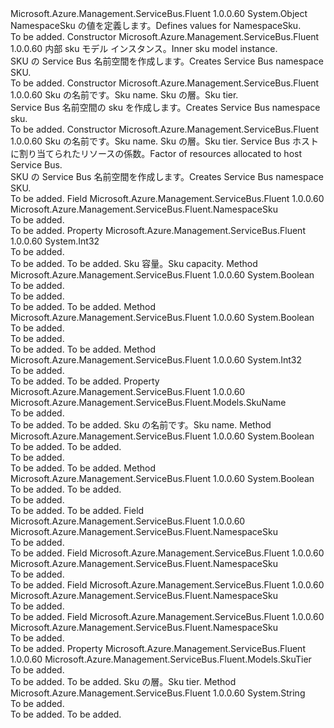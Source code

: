 <Type Name="NamespaceSku" FullName="Microsoft.Azure.Management.ServiceBus.Fluent.NamespaceSku">
  <TypeSignature Language="C#" Value="public class NamespaceSku" />
  <TypeSignature Language="ILAsm" Value=".class public auto ansi beforefieldinit NamespaceSku extends System.Object" />
  <TypeSignature Language="DocId" Value="T:Microsoft.Azure.Management.ServiceBus.Fluent.NamespaceSku" />
  <TypeSignature Language="VB.NET" Value="Public Class NamespaceSku" />
  <TypeSignature Language="F#" Value="type NamespaceSku = class" />
  <AssemblyInfo>
    <AssemblyName>Microsoft.Azure.Management.ServiceBus.Fluent</AssemblyName>
    <AssemblyVersion>1.0.0.60</AssemblyVersion>
  </AssemblyInfo>
  <Base>
    <BaseTypeName>System.Object</BaseTypeName>
  </Base>
  <Interfaces />
  <Docs>
    <summary>
             <span data-ttu-id="d865f-101">NamespaceSku の値を定義します。</span><span class="sxs-lookup"><span data-stu-id="d865f-101">Defines values for NamespaceSku.</span></span>
             </summary>
    <remarks>To be added.</remarks>
  </Docs>
  <Members>
    <Member MemberName=".ctor">
      <MemberSignature Language="C#" Value="public NamespaceSku (Microsoft.Azure.Management.ServiceBus.Fluent.Models.Sku sku);" />
      <MemberSignature Language="ILAsm" Value=".method public hidebysig specialname rtspecialname instance void .ctor(class Microsoft.Azure.Management.ServiceBus.Fluent.Models.Sku sku) cil managed" />
      <MemberSignature Language="DocId" Value="M:Microsoft.Azure.Management.ServiceBus.Fluent.NamespaceSku.#ctor(Microsoft.Azure.Management.ServiceBus.Fluent.Models.Sku)" />
      <MemberSignature Language="F#" Value="new Microsoft.Azure.Management.ServiceBus.Fluent.NamespaceSku : Microsoft.Azure.Management.ServiceBus.Fluent.Models.Sku -&gt; Microsoft.Azure.Management.ServiceBus.Fluent.NamespaceSku" Usage="new Microsoft.Azure.Management.ServiceBus.Fluent.NamespaceSku sku" />
      <MemberType>Constructor</MemberType>
      <AssemblyInfo>
        <AssemblyName>Microsoft.Azure.Management.ServiceBus.Fluent</AssemblyName>
        <AssemblyVersion>1.0.0.60</AssemblyVersion>
      </AssemblyInfo>
      <Parameters>
        <Parameter Name="sku" Type="Microsoft.Azure.Management.ServiceBus.Fluent.Models.Sku" />
      </Parameters>
      <Docs>
        <param name="sku"><span data-ttu-id="d865f-102">内部 sku モデル インスタンス。</span><span class="sxs-lookup"><span data-stu-id="d865f-102">Inner sku model instance.</span></span></param>
        <summary>
             <span data-ttu-id="d865f-103">SKU の Service Bus 名前空間を作成します。</span><span class="sxs-lookup"><span data-stu-id="d865f-103">Creates Service Bus namespace SKU.</span></span>
             </summary>
        <remarks>To be added.</remarks>
      </Docs>
    </Member>
    <Member MemberName=".ctor">
      <MemberSignature Language="C#" Value="public NamespaceSku (string name, string tier);" />
      <MemberSignature Language="ILAsm" Value=".method public hidebysig specialname rtspecialname instance void .ctor(string name, string tier) cil managed" />
      <MemberSignature Language="DocId" Value="M:Microsoft.Azure.Management.ServiceBus.Fluent.NamespaceSku.#ctor(System.String,System.String)" />
      <MemberSignature Language="VB.NET" Value="Public Sub New (name As String, tier As String)" />
      <MemberSignature Language="F#" Value="new Microsoft.Azure.Management.ServiceBus.Fluent.NamespaceSku : string * string -&gt; Microsoft.Azure.Management.ServiceBus.Fluent.NamespaceSku" Usage="new Microsoft.Azure.Management.ServiceBus.Fluent.NamespaceSku (name, tier)" />
      <MemberType>Constructor</MemberType>
      <AssemblyInfo>
        <AssemblyName>Microsoft.Azure.Management.ServiceBus.Fluent</AssemblyName>
        <AssemblyVersion>1.0.0.60</AssemblyVersion>
      </AssemblyInfo>
      <Parameters>
        <Parameter Name="name" Type="System.String" />
        <Parameter Name="tier" Type="System.String" />
      </Parameters>
      <Docs>
        <param name="name"><span data-ttu-id="d865f-104">Sku の名前です。</span><span class="sxs-lookup"><span data-stu-id="d865f-104">Sku name.</span></span></param>
        <param name="tier"><span data-ttu-id="d865f-105">Sku の層。</span><span class="sxs-lookup"><span data-stu-id="d865f-105">Sku tier.</span></span></param>
        <summary>
             <span data-ttu-id="d865f-106">Service Bus 名前空間の sku を作成します。</span><span class="sxs-lookup"><span data-stu-id="d865f-106">Creates Service Bus namespace sku.</span></span>
             </summary>
        <remarks>To be added.</remarks>
      </Docs>
    </Member>
    <Member MemberName=".ctor">
      <MemberSignature Language="C#" Value="public NamespaceSku (string name, string tier, int capacity);" />
      <MemberSignature Language="ILAsm" Value=".method public hidebysig specialname rtspecialname instance void .ctor(string name, string tier, int32 capacity) cil managed" />
      <MemberSignature Language="DocId" Value="M:Microsoft.Azure.Management.ServiceBus.Fluent.NamespaceSku.#ctor(System.String,System.String,System.Int32)" />
      <MemberSignature Language="VB.NET" Value="Public Sub New (name As String, tier As String, capacity As Integer)" />
      <MemberSignature Language="F#" Value="new Microsoft.Azure.Management.ServiceBus.Fluent.NamespaceSku : string * string * int -&gt; Microsoft.Azure.Management.ServiceBus.Fluent.NamespaceSku" Usage="new Microsoft.Azure.Management.ServiceBus.Fluent.NamespaceSku (name, tier, capacity)" />
      <MemberType>Constructor</MemberType>
      <AssemblyInfo>
        <AssemblyName>Microsoft.Azure.Management.ServiceBus.Fluent</AssemblyName>
        <AssemblyVersion>1.0.0.60</AssemblyVersion>
      </AssemblyInfo>
      <Parameters>
        <Parameter Name="name" Type="System.String" />
        <Parameter Name="tier" Type="System.String" />
        <Parameter Name="capacity" Type="System.Int32" />
      </Parameters>
      <Docs>
        <param name="name"><span data-ttu-id="d865f-107">Sku の名前です。</span><span class="sxs-lookup"><span data-stu-id="d865f-107">Sku name.</span></span></param>
        <param name="tier"><span data-ttu-id="d865f-108">Sku の層。</span><span class="sxs-lookup"><span data-stu-id="d865f-108">Sku tier.</span></span></param>
        <param name="capacity"><span data-ttu-id="d865f-109">Service Bus ホストに割り当てられたリソースの係数。</span><span class="sxs-lookup"><span data-stu-id="d865f-109">Factor of resources allocated to host Service Bus.</span></span></param>
        <summary>
             <span data-ttu-id="d865f-110">SKU の Service Bus 名前空間を作成します。</span><span class="sxs-lookup"><span data-stu-id="d865f-110">Creates Service Bus namespace SKU.</span></span>
             </summary>
        <remarks>To be added.</remarks>
      </Docs>
    </Member>
    <Member MemberName="Basic">
      <MemberSignature Language="C#" Value="public static readonly Microsoft.Azure.Management.ServiceBus.Fluent.NamespaceSku Basic;" />
      <MemberSignature Language="ILAsm" Value=".field public static initonly class Microsoft.Azure.Management.ServiceBus.Fluent.NamespaceSku Basic" />
      <MemberSignature Language="DocId" Value="F:Microsoft.Azure.Management.ServiceBus.Fluent.NamespaceSku.Basic" />
      <MemberSignature Language="VB.NET" Value="Public Shared ReadOnly Basic As NamespaceSku " />
      <MemberSignature Language="F#" Value=" staticval mutable Basic : Microsoft.Azure.Management.ServiceBus.Fluent.NamespaceSku" Usage="Microsoft.Azure.Management.ServiceBus.Fluent.NamespaceSku.Basic" />
      <MemberType>Field</MemberType>
      <AssemblyInfo>
        <AssemblyName>Microsoft.Azure.Management.ServiceBus.Fluent</AssemblyName>
        <AssemblyVersion>1.0.0.60</AssemblyVersion>
      </AssemblyInfo>
      <ReturnValue>
        <ReturnType>Microsoft.Azure.Management.ServiceBus.Fluent.NamespaceSku</ReturnType>
      </ReturnValue>
      <Docs>
        <summary>To be added.</summary>
        <remarks>To be added.</remarks>
      </Docs>
    </Member>
    <Member MemberName="Capacity">
      <MemberSignature Language="C#" Value="public int Capacity { get; }" />
      <MemberSignature Language="ILAsm" Value=".property instance int32 Capacity" />
      <MemberSignature Language="DocId" Value="P:Microsoft.Azure.Management.ServiceBus.Fluent.NamespaceSku.Capacity" />
      <MemberSignature Language="VB.NET" Value="Public ReadOnly Property Capacity As Integer" />
      <MemberSignature Language="F#" Value="member this.Capacity : int" Usage="Microsoft.Azure.Management.ServiceBus.Fluent.NamespaceSku.Capacity" />
      <MemberType>Property</MemberType>
      <AssemblyInfo>
        <AssemblyName>Microsoft.Azure.Management.ServiceBus.Fluent</AssemblyName>
        <AssemblyVersion>1.0.0.60</AssemblyVersion>
      </AssemblyInfo>
      <ReturnValue>
        <ReturnType>System.Int32</ReturnType>
      </ReturnValue>
      <Docs>
        <summary>To be added.</summary>
        <value>To be added.</value>
        <remarks>To be added.</remarks>
        <return><span data-ttu-id="d865f-111">Sku 容量。</span><span class="sxs-lookup"><span data-stu-id="d865f-111">Sku capacity.</span></span></return>
      </Docs>
    </Member>
    <Member MemberName="Equals">
      <MemberSignature Language="C#" Value="public bool Equals (Microsoft.Azure.Management.ServiceBus.Fluent.NamespaceSku value);" />
      <MemberSignature Language="ILAsm" Value=".method public hidebysig instance bool Equals(class Microsoft.Azure.Management.ServiceBus.Fluent.NamespaceSku value) cil managed" />
      <MemberSignature Language="DocId" Value="M:Microsoft.Azure.Management.ServiceBus.Fluent.NamespaceSku.Equals(Microsoft.Azure.Management.ServiceBus.Fluent.NamespaceSku)" />
      <MemberSignature Language="VB.NET" Value="Public Function Equals (value As NamespaceSku) As Boolean" />
      <MemberSignature Language="F#" Value="override this.Equals : Microsoft.Azure.Management.ServiceBus.Fluent.NamespaceSku -&gt; bool" Usage="namespaceSku.Equals value" />
      <MemberType>Method</MemberType>
      <AssemblyInfo>
        <AssemblyName>Microsoft.Azure.Management.ServiceBus.Fluent</AssemblyName>
        <AssemblyVersion>1.0.0.60</AssemblyVersion>
      </AssemblyInfo>
      <ReturnValue>
        <ReturnType>System.Boolean</ReturnType>
      </ReturnValue>
      <Parameters>
        <Parameter Name="value" Type="Microsoft.Azure.Management.ServiceBus.Fluent.NamespaceSku" />
      </Parameters>
      <Docs>
        <param name="value">To be added.</param>
        <summary>To be added.</summary>
        <returns>To be added.</returns>
        <remarks>To be added.</remarks>
      </Docs>
    </Member>
    <Member MemberName="Equals">
      <MemberSignature Language="C#" Value="public override bool Equals (object obj);" />
      <MemberSignature Language="ILAsm" Value=".method public hidebysig virtual instance bool Equals(object obj) cil managed" />
      <MemberSignature Language="DocId" Value="M:Microsoft.Azure.Management.ServiceBus.Fluent.NamespaceSku.Equals(System.Object)" />
      <MemberSignature Language="VB.NET" Value="Public Overrides Function Equals (obj As Object) As Boolean" />
      <MemberSignature Language="F#" Value="override this.Equals : obj -&gt; bool" Usage="namespaceSku.Equals obj" />
      <MemberType>Method</MemberType>
      <AssemblyInfo>
        <AssemblyName>Microsoft.Azure.Management.ServiceBus.Fluent</AssemblyName>
        <AssemblyVersion>1.0.0.60</AssemblyVersion>
      </AssemblyInfo>
      <ReturnValue>
        <ReturnType>System.Boolean</ReturnType>
      </ReturnValue>
      <Parameters>
        <Parameter Name="obj" Type="System.Object" />
      </Parameters>
      <Docs>
        <param name="obj">To be added.</param>
        <summary>To be added.</summary>
        <returns>To be added.</returns>
        <remarks>To be added.</remarks>
      </Docs>
    </Member>
    <Member MemberName="GetHashCode">
      <MemberSignature Language="C#" Value="public override int GetHashCode ();" />
      <MemberSignature Language="ILAsm" Value=".method public hidebysig virtual instance int32 GetHashCode() cil managed" />
      <MemberSignature Language="DocId" Value="M:Microsoft.Azure.Management.ServiceBus.Fluent.NamespaceSku.GetHashCode" />
      <MemberSignature Language="VB.NET" Value="Public Overrides Function GetHashCode () As Integer" />
      <MemberSignature Language="F#" Value="override this.GetHashCode : unit -&gt; int" Usage="namespaceSku.GetHashCode " />
      <MemberType>Method</MemberType>
      <AssemblyInfo>
        <AssemblyName>Microsoft.Azure.Management.ServiceBus.Fluent</AssemblyName>
        <AssemblyVersion>1.0.0.60</AssemblyVersion>
      </AssemblyInfo>
      <ReturnValue>
        <ReturnType>System.Int32</ReturnType>
      </ReturnValue>
      <Parameters />
      <Docs>
        <summary>To be added.</summary>
        <returns>To be added.</returns>
        <remarks>To be added.</remarks>
      </Docs>
    </Member>
    <Member MemberName="Name">
      <MemberSignature Language="C#" Value="public Microsoft.Azure.Management.ServiceBus.Fluent.Models.SkuName Name { get; }" />
      <MemberSignature Language="ILAsm" Value=".property instance class Microsoft.Azure.Management.ServiceBus.Fluent.Models.SkuName Name" />
      <MemberSignature Language="DocId" Value="P:Microsoft.Azure.Management.ServiceBus.Fluent.NamespaceSku.Name" />
      <MemberSignature Language="VB.NET" Value="Public ReadOnly Property Name As SkuName" />
      <MemberSignature Language="F#" Value="member this.Name : Microsoft.Azure.Management.ServiceBus.Fluent.Models.SkuName" Usage="Microsoft.Azure.Management.ServiceBus.Fluent.NamespaceSku.Name" />
      <MemberType>Property</MemberType>
      <AssemblyInfo>
        <AssemblyName>Microsoft.Azure.Management.ServiceBus.Fluent</AssemblyName>
        <AssemblyVersion>1.0.0.60</AssemblyVersion>
      </AssemblyInfo>
      <ReturnValue>
        <ReturnType>Microsoft.Azure.Management.ServiceBus.Fluent.Models.SkuName</ReturnType>
      </ReturnValue>
      <Docs>
        <summary>To be added.</summary>
        <value>To be added.</value>
        <remarks>To be added.</remarks>
        <return><span data-ttu-id="d865f-112">Sku の名前です。</span><span class="sxs-lookup"><span data-stu-id="d865f-112">Sku name.</span></span></return>
      </Docs>
    </Member>
    <Member MemberName="op_Equality">
      <MemberSignature Language="C#" Value="public static bool operator == (Microsoft.Azure.Management.ServiceBus.Fluent.NamespaceSku lhs, Microsoft.Azure.Management.ServiceBus.Fluent.NamespaceSku rhs);" />
      <MemberSignature Language="ILAsm" Value=".method public static hidebysig specialname bool op_Equality(class Microsoft.Azure.Management.ServiceBus.Fluent.NamespaceSku lhs, class Microsoft.Azure.Management.ServiceBus.Fluent.NamespaceSku rhs) cil managed" />
      <MemberSignature Language="DocId" Value="M:Microsoft.Azure.Management.ServiceBus.Fluent.NamespaceSku.op_Equality(Microsoft.Azure.Management.ServiceBus.Fluent.NamespaceSku,Microsoft.Azure.Management.ServiceBus.Fluent.NamespaceSku)" />
      <MemberSignature Language="VB.NET" Value="Public Shared Operator == (lhs As NamespaceSku, rhs As NamespaceSku) As Boolean" />
      <MemberSignature Language="F#" Value="static member ( = ) : Microsoft.Azure.Management.ServiceBus.Fluent.NamespaceSku * Microsoft.Azure.Management.ServiceBus.Fluent.NamespaceSku -&gt; bool" Usage="lhs = rhs" />
      <MemberType>Method</MemberType>
      <AssemblyInfo>
        <AssemblyName>Microsoft.Azure.Management.ServiceBus.Fluent</AssemblyName>
        <AssemblyVersion>1.0.0.60</AssemblyVersion>
      </AssemblyInfo>
      <ReturnValue>
        <ReturnType>System.Boolean</ReturnType>
      </ReturnValue>
      <Parameters>
        <Parameter Name="lhs" Type="Microsoft.Azure.Management.ServiceBus.Fluent.NamespaceSku" />
        <Parameter Name="rhs" Type="Microsoft.Azure.Management.ServiceBus.Fluent.NamespaceSku" />
      </Parameters>
      <Docs>
        <param name="lhs">To be added.</param>
        <param name="rhs">To be added.</param>
        <summary>To be added.</summary>
        <returns>To be added.</returns>
        <remarks>To be added.</remarks>
      </Docs>
    </Member>
    <Member MemberName="op_Inequality">
      <MemberSignature Language="C#" Value="public static bool operator != (Microsoft.Azure.Management.ServiceBus.Fluent.NamespaceSku lhs, Microsoft.Azure.Management.ServiceBus.Fluent.NamespaceSku rhs);" />
      <MemberSignature Language="ILAsm" Value=".method public static hidebysig specialname bool op_Inequality(class Microsoft.Azure.Management.ServiceBus.Fluent.NamespaceSku lhs, class Microsoft.Azure.Management.ServiceBus.Fluent.NamespaceSku rhs) cil managed" />
      <MemberSignature Language="DocId" Value="M:Microsoft.Azure.Management.ServiceBus.Fluent.NamespaceSku.op_Inequality(Microsoft.Azure.Management.ServiceBus.Fluent.NamespaceSku,Microsoft.Azure.Management.ServiceBus.Fluent.NamespaceSku)" />
      <MemberSignature Language="VB.NET" Value="Public Shared Operator != (lhs As NamespaceSku, rhs As NamespaceSku) As Boolean" />
      <MemberSignature Language="F#" Value="static member op_Inequality : Microsoft.Azure.Management.ServiceBus.Fluent.NamespaceSku * Microsoft.Azure.Management.ServiceBus.Fluent.NamespaceSku -&gt; bool" Usage="Microsoft.Azure.Management.ServiceBus.Fluent.NamespaceSku.op_Inequality (lhs, rhs)" />
      <MemberType>Method</MemberType>
      <AssemblyInfo>
        <AssemblyName>Microsoft.Azure.Management.ServiceBus.Fluent</AssemblyName>
        <AssemblyVersion>1.0.0.60</AssemblyVersion>
      </AssemblyInfo>
      <ReturnValue>
        <ReturnType>System.Boolean</ReturnType>
      </ReturnValue>
      <Parameters>
        <Parameter Name="lhs" Type="Microsoft.Azure.Management.ServiceBus.Fluent.NamespaceSku" />
        <Parameter Name="rhs" Type="Microsoft.Azure.Management.ServiceBus.Fluent.NamespaceSku" />
      </Parameters>
      <Docs>
        <param name="lhs">To be added.</param>
        <param name="rhs">To be added.</param>
        <summary>To be added.</summary>
        <returns>To be added.</returns>
        <remarks>To be added.</remarks>
      </Docs>
    </Member>
    <Member MemberName="PremiumCapacity1">
      <MemberSignature Language="C#" Value="public static readonly Microsoft.Azure.Management.ServiceBus.Fluent.NamespaceSku PremiumCapacity1;" />
      <MemberSignature Language="ILAsm" Value=".field public static initonly class Microsoft.Azure.Management.ServiceBus.Fluent.NamespaceSku PremiumCapacity1" />
      <MemberSignature Language="DocId" Value="F:Microsoft.Azure.Management.ServiceBus.Fluent.NamespaceSku.PremiumCapacity1" />
      <MemberSignature Language="VB.NET" Value="Public Shared ReadOnly PremiumCapacity1 As NamespaceSku " />
      <MemberSignature Language="F#" Value=" staticval mutable PremiumCapacity1 : Microsoft.Azure.Management.ServiceBus.Fluent.NamespaceSku" Usage="Microsoft.Azure.Management.ServiceBus.Fluent.NamespaceSku.PremiumCapacity1" />
      <MemberType>Field</MemberType>
      <AssemblyInfo>
        <AssemblyName>Microsoft.Azure.Management.ServiceBus.Fluent</AssemblyName>
        <AssemblyVersion>1.0.0.60</AssemblyVersion>
      </AssemblyInfo>
      <ReturnValue>
        <ReturnType>Microsoft.Azure.Management.ServiceBus.Fluent.NamespaceSku</ReturnType>
      </ReturnValue>
      <Docs>
        <summary>To be added.</summary>
        <remarks>To be added.</remarks>
      </Docs>
    </Member>
    <Member MemberName="PremiumCapacity2">
      <MemberSignature Language="C#" Value="public static readonly Microsoft.Azure.Management.ServiceBus.Fluent.NamespaceSku PremiumCapacity2;" />
      <MemberSignature Language="ILAsm" Value=".field public static initonly class Microsoft.Azure.Management.ServiceBus.Fluent.NamespaceSku PremiumCapacity2" />
      <MemberSignature Language="DocId" Value="F:Microsoft.Azure.Management.ServiceBus.Fluent.NamespaceSku.PremiumCapacity2" />
      <MemberSignature Language="VB.NET" Value="Public Shared ReadOnly PremiumCapacity2 As NamespaceSku " />
      <MemberSignature Language="F#" Value=" staticval mutable PremiumCapacity2 : Microsoft.Azure.Management.ServiceBus.Fluent.NamespaceSku" Usage="Microsoft.Azure.Management.ServiceBus.Fluent.NamespaceSku.PremiumCapacity2" />
      <MemberType>Field</MemberType>
      <AssemblyInfo>
        <AssemblyName>Microsoft.Azure.Management.ServiceBus.Fluent</AssemblyName>
        <AssemblyVersion>1.0.0.60</AssemblyVersion>
      </AssemblyInfo>
      <ReturnValue>
        <ReturnType>Microsoft.Azure.Management.ServiceBus.Fluent.NamespaceSku</ReturnType>
      </ReturnValue>
      <Docs>
        <summary>To be added.</summary>
        <remarks>To be added.</remarks>
      </Docs>
    </Member>
    <Member MemberName="PremiumCapacity4">
      <MemberSignature Language="C#" Value="public static readonly Microsoft.Azure.Management.ServiceBus.Fluent.NamespaceSku PremiumCapacity4;" />
      <MemberSignature Language="ILAsm" Value=".field public static initonly class Microsoft.Azure.Management.ServiceBus.Fluent.NamespaceSku PremiumCapacity4" />
      <MemberSignature Language="DocId" Value="F:Microsoft.Azure.Management.ServiceBus.Fluent.NamespaceSku.PremiumCapacity4" />
      <MemberSignature Language="VB.NET" Value="Public Shared ReadOnly PremiumCapacity4 As NamespaceSku " />
      <MemberSignature Language="F#" Value=" staticval mutable PremiumCapacity4 : Microsoft.Azure.Management.ServiceBus.Fluent.NamespaceSku" Usage="Microsoft.Azure.Management.ServiceBus.Fluent.NamespaceSku.PremiumCapacity4" />
      <MemberType>Field</MemberType>
      <AssemblyInfo>
        <AssemblyName>Microsoft.Azure.Management.ServiceBus.Fluent</AssemblyName>
        <AssemblyVersion>1.0.0.60</AssemblyVersion>
      </AssemblyInfo>
      <ReturnValue>
        <ReturnType>Microsoft.Azure.Management.ServiceBus.Fluent.NamespaceSku</ReturnType>
      </ReturnValue>
      <Docs>
        <summary>To be added.</summary>
        <remarks>To be added.</remarks>
      </Docs>
    </Member>
    <Member MemberName="Standard">
      <MemberSignature Language="C#" Value="public static readonly Microsoft.Azure.Management.ServiceBus.Fluent.NamespaceSku Standard;" />
      <MemberSignature Language="ILAsm" Value=".field public static initonly class Microsoft.Azure.Management.ServiceBus.Fluent.NamespaceSku Standard" />
      <MemberSignature Language="DocId" Value="F:Microsoft.Azure.Management.ServiceBus.Fluent.NamespaceSku.Standard" />
      <MemberSignature Language="VB.NET" Value="Public Shared ReadOnly Standard As NamespaceSku " />
      <MemberSignature Language="F#" Value=" staticval mutable Standard : Microsoft.Azure.Management.ServiceBus.Fluent.NamespaceSku" Usage="Microsoft.Azure.Management.ServiceBus.Fluent.NamespaceSku.Standard" />
      <MemberType>Field</MemberType>
      <AssemblyInfo>
        <AssemblyName>Microsoft.Azure.Management.ServiceBus.Fluent</AssemblyName>
        <AssemblyVersion>1.0.0.60</AssemblyVersion>
      </AssemblyInfo>
      <ReturnValue>
        <ReturnType>Microsoft.Azure.Management.ServiceBus.Fluent.NamespaceSku</ReturnType>
      </ReturnValue>
      <Docs>
        <summary>To be added.</summary>
        <remarks>To be added.</remarks>
      </Docs>
    </Member>
    <Member MemberName="Tier">
      <MemberSignature Language="C#" Value="public Microsoft.Azure.Management.ServiceBus.Fluent.Models.SkuTier Tier { get; }" />
      <MemberSignature Language="ILAsm" Value=".property instance class Microsoft.Azure.Management.ServiceBus.Fluent.Models.SkuTier Tier" />
      <MemberSignature Language="DocId" Value="P:Microsoft.Azure.Management.ServiceBus.Fluent.NamespaceSku.Tier" />
      <MemberSignature Language="VB.NET" Value="Public ReadOnly Property Tier As SkuTier" />
      <MemberSignature Language="F#" Value="member this.Tier : Microsoft.Azure.Management.ServiceBus.Fluent.Models.SkuTier" Usage="Microsoft.Azure.Management.ServiceBus.Fluent.NamespaceSku.Tier" />
      <MemberType>Property</MemberType>
      <AssemblyInfo>
        <AssemblyName>Microsoft.Azure.Management.ServiceBus.Fluent</AssemblyName>
        <AssemblyVersion>1.0.0.60</AssemblyVersion>
      </AssemblyInfo>
      <ReturnValue>
        <ReturnType>Microsoft.Azure.Management.ServiceBus.Fluent.Models.SkuTier</ReturnType>
      </ReturnValue>
      <Docs>
        <summary>To be added.</summary>
        <value>To be added.</value>
        <remarks>To be added.</remarks>
        <return><span data-ttu-id="d865f-113">Sku の層。</span><span class="sxs-lookup"><span data-stu-id="d865f-113">Sku tier.</span></span></return>
      </Docs>
    </Member>
    <Member MemberName="ToString">
      <MemberSignature Language="C#" Value="public override string ToString ();" />
      <MemberSignature Language="ILAsm" Value=".method public hidebysig virtual instance string ToString() cil managed" />
      <MemberSignature Language="DocId" Value="M:Microsoft.Azure.Management.ServiceBus.Fluent.NamespaceSku.ToString" />
      <MemberSignature Language="VB.NET" Value="Public Overrides Function ToString () As String" />
      <MemberSignature Language="F#" Value="override this.ToString : unit -&gt; string" Usage="namespaceSku.ToString " />
      <MemberType>Method</MemberType>
      <AssemblyInfo>
        <AssemblyName>Microsoft.Azure.Management.ServiceBus.Fluent</AssemblyName>
        <AssemblyVersion>1.0.0.60</AssemblyVersion>
      </AssemblyInfo>
      <ReturnValue>
        <ReturnType>System.String</ReturnType>
      </ReturnValue>
      <Parameters />
      <Docs>
        <summary>To be added.</summary>
        <returns>To be added.</returns>
        <remarks>To be added.</remarks>
      </Docs>
    </Member>
  </Members>
</Type>